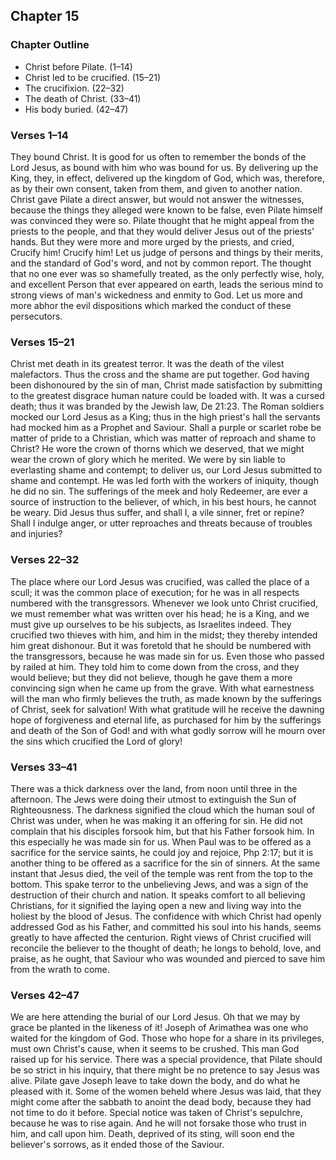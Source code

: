 ## Chapter 15

### Chapter Outline

- Christ before Pilate. (1–14)
- Christ led to be crucified. (15–21)
- The crucifixion. (22–32)
- The death of Christ. (33–41)
- His body buried. (42–47)

### Verses 1–14

They bound Christ. It is good for us often to remember the bonds of the Lord Jesus, as bound with him who was bound for us. By delivering up the King, they, in effect, delivered up the kingdom of God, which was, therefore, as by their own consent, taken from them, and given to another nation. Christ gave Pilate a direct answer, but would not answer the witnesses, because the things they alleged were known to be false, even Pilate himself was convinced they were so. Pilate thought that he might appeal from the priests to the people, and that they would deliver Jesus out of the priests' hands. But they were more and more urged by the priests, and cried, Crucify him! Crucify him! Let us judge of persons and things by their merits, and the standard of God's word, and not by common report. The thought that no one ever was so shamefully treated, as the only perfectly wise, holy, and excellent Person that ever appeared on earth, leads the serious mind to strong views of man's wickedness and enmity to God. Let us more and more abhor the evil dispositions which marked the conduct of these persecutors.

### Verses 15–21

Christ met death in its greatest terror. It was the death of the vilest malefactors. Thus the cross and the shame are put together. God having been dishonoured by the sin of man, Christ made satisfaction by submitting to the greatest disgrace human nature could be loaded with. It was a cursed death; thus it was branded by the Jewish law, De 21:23. The Roman soldiers mocked our Lord Jesus as a King; thus in the high priest's hall the servants had mocked him as a Prophet and Saviour. Shall a purple or scarlet robe be matter of pride to a Christian, which was matter of reproach and shame to Christ? He wore the crown of thorns which we deserved, that we might wear the crown of glory which he merited. We were by sin liable to everlasting shame and contempt; to deliver us, our Lord Jesus submitted to shame and contempt. He was led forth with the workers of iniquity, though he did no sin. The sufferings of the meek and holy Redeemer, are ever a source of instruction to the believer, of which, in his best hours, he cannot be weary. Did Jesus thus suffer, and shall I, a vile sinner, fret or repine? Shall I indulge anger, or utter reproaches and threats because of troubles and injuries?

### Verses 22–32

The place where our Lord Jesus was crucified, was called the place of a scull; it was the common place of execution; for he was in all respects numbered with the transgressors. Whenever we look unto Christ crucified, we must remember what was written over his head; he is a King, and we must give up ourselves to be his subjects, as Israelites indeed. They crucified two thieves with him, and him in the midst; they thereby intended him great dishonour. But it was foretold that he should be numbered with the transgressors, because he was made sin for us. Even those who passed by railed at him. They told him to come down from the cross, and they would believe; but they did not believe, though he gave them a more convincing sign when he came up from the grave. With what earnestness will the man who firmly believes the truth, as made known by the sufferings of Christ, seek for salvation! With what gratitude will he receive the dawning hope of forgiveness and eternal life, as purchased for him by the sufferings and death of the Son of God! and with what godly sorrow will he mourn over the sins which crucified the Lord of glory!

### Verses 33–41

There was a thick darkness over the land, from noon until three in the afternoon. The Jews were doing their utmost to extinguish the Sun of Righteousness. The darkness signified the cloud which the human soul of Christ was under, when he was making it an offering for sin. He did not complain that his disciples forsook him, but that his Father forsook him. In this especially he was made sin for us. When Paul was to be offered as a sacrifice for the service saints, he could joy and rejoice, Php 2:17; but it is another thing to be offered as a sacrifice for the sin of sinners. At the same instant that Jesus died, the veil of the temple was rent from the top to the bottom. This spake terror to the unbelieving Jews, and was a sign of the destruction of their church and nation. It speaks comfort to all believing Christians, for it signified the laying open a new and living way into the holiest by the blood of Jesus. The confidence with which Christ had openly addressed God as his Father, and committed his soul into his hands, seems greatly to have affected the centurion. Right views of Christ crucified will reconcile the believer to the thought of death; he longs to behold, love, and praise, as he ought, that Saviour who was wounded and pierced to save him from the wrath to come.

### Verses 42–47

We are here attending the burial of our Lord Jesus. Oh that we may by grace be planted in the likeness of it! Joseph of Arimathea was one who waited for the kingdom of God. Those who hope for a share in its privileges, must own Christ's cause, when it seems to be crushed. This man God raised up for his service. There was a special providence, that Pilate should be so strict in his inquiry, that there might be no pretence to say Jesus was alive. Pilate gave Joseph leave to take down the body, and do what he pleased with it. Some of the women beheld where Jesus was laid, that they might come after the sabbath to anoint the dead body, because they had not time to do it before. Special notice was taken of Christ's sepulchre, because he was to rise again. And he will not forsake those who trust in him, and call upon him. Death, deprived of its sting, will soon end the believer's sorrows, as it ended those of the Saviour.

